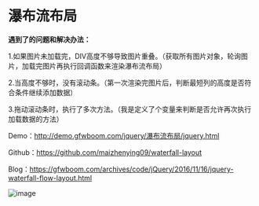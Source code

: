 # 瀑布流布局

**遇到了的问题和解决办法：**

1.如果图片未加载完，DIV高度不够导致图片重叠。（获取所有图片对象，轮询图片，加载完图片再执行回调函数来渲染瀑布流布局）

2.当高度不够时，没有滚动条。（第一次渲染完图片后，判断最短列的高度是否符合条件继续添加数据）

3.拖动滚动条时，执行了多次方法。（我是定义了个变量来判断是否允许再次执行加载数据的方法）

Demo：http://demo.gfwboom.com/jquery/瀑布流布局/jquery.html

Github：https://github.com/maizhenying09/waterfall-layout

Blog：https://gfwboom.com/archives/code/jQuery/2016/11/16/jquery-waterfall-flow-layout.html

![image](https://gfwboom.b0.upaiyun.com/usr/uploads/2016/11/1939721335.jpg)

